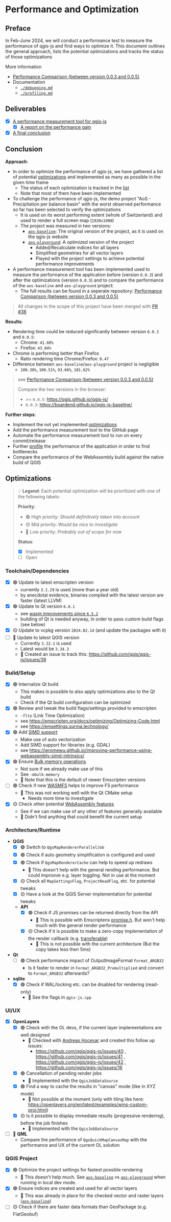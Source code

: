 # Performance and Optimization

## Preface

In Feb-June 2024, we will conduct a performance test to measure the performance of qgis-js and find ways to optimize it. This document outlines the general approach, lists the potential optimizations and tracks the status of those optimizations

More information

- [Performance Comparison (between version 0.0.3 and 0.0.5)](https://github.com/boardend/qgis-js-performance)
- Documentation
  - [`./debugging.md`](./debugging.md)
  - [`./profiling.md`](./profiling.md)

## Deliverables

- [x] [A performance measurement tool for qgis-js](../sites/performance/)
  - [x] [A report on the performance gain](https://github.com/boardend/qgis-js-performance)
- [x] [A final conclusion](#conclusion)

## Conclusion

**Approach**:

- In order to optimize the performance of qgis-js, we have gathered a list of potential [optimizations](#optimizations) and implemented as many as possible in the given time frame
  - The status of each optimization is tracked in the [list](#optimizations)
  - Note that most of them have been implemented
- To challenge the performance of qgis-js, the demo project "AoS - Precipitation per balance basin" with the worst observed performance so far has been selected to verify the optimizations
  - It is used on its worst performing extent (whole of Switzerland) and used to render a full screen map (`1920x1080`)
  - The project was measured in two versions:
    - [`aos-baseline`](https://github.com/boardend/qgis-js-projects/tree/main/performance/aos-baseline): The original version of the project, as it is used on the qgis-js website
    - [`aos-playground`](https://github.com/boardend/qgis-js-projects/tree/main/performance/aos-playground): A optimized version of the project
      - Added/Recalculate indices for all layers
      - Simplified geometries for all vector layers
      - Played with the project settings to achieve potential performance improvements
- A performance measurement tool has been implemented used to measure the performance of the application before (version `0.0.3`) and after the optimizations (version `0.0.5`) and to compare the performance of the `aos-baseline` and `aos-playground` project:
  - The full results can be found in a seperate repository: [Performance Comparison (between version 0.0.3 and 0.0.5)](https://github.com/boardend/qgis-js-performance)

> All changes in the scope of this project have been merged with [PR #38](https://github.com/qgis/qgis-js/pull/38)

**Results**:

- Rendering time could be reduced significantly between version `0.0.3` and `0.0.5`:
  - Chrome: `41.60%`
  - Firefox: `43.04%`
- Chrome is performing better than Firefox
  - Ratio rendering time Chrome/Firefox: `0.47`
- Difference between `aos-baseline`/`aos-playground` project is negligible
  - `100.38%`, `100.51%`, `93.66%`, `101.62%`

> see [Performance Comparison (between version 0.0.3 and 0.0.5)](https://github.com/boardend/qgis-js-performance)

> Compare the two versions in the browser:
>
> - \>= `0.0.5`: https://qgis.github.io/qgis-js/
> - `0.0.3`: https://boardend.github.io/qgis-js-baseline/

**Further steps**:

- Implement the not yet implemented [optimizations](#optimizations)
- Add the performance measurement tool to the GitHub page
- Automate the performance measurement tool to run on every commit/release
- Further [profile](./profiling.md) the performance of the application in order to find bottlenecks
- Compare the performance of the WebAssembly build against the native build of QGIS

## Optimizations

> 💡 **Legend**: Each potential optimization will be prioritized with one of the following labels:
>
> **Priority**:
>
> - 🟢 High priority: _Should definitively taken into account_
> - 🟡 Mid priority: _Would be nice to investigate_
> - 🔴 Low priority: _Probably out of scope for now_
>
> **Status**:
>
> - [x] Implemented
> - [ ] Open

### Toolchain/Dependencies

- [x] 🟢 Update to latest emscripten version
  - currently `3.1.29` is used (more than a year old)
  - by anecdotal evidence, binaries compiled with the latest version are faster (latest LLVM)
- [x] 🟢 Update to Qt version `6.6.1`
  - see [wasm improvements since `6.5.2`](https://github.com/qt/qtreleasenotes/tree/dev/qt)
  - building of Qt is needed anyway, in order to pass custom build flags (see below)
- [x] 🟡 Update to vcpkg version `2024.02.14` (and update the packages with it)
- [ ] 🔴 Update to latest QGIS version
  - Currently `3.32.1` is used
  - Latest would be `3.34.3`
  - 💬 Created an issue to track this: https://github.com/qgis/qgis-js/issues/39

### Build/Setup

- [x] 🟢 Internalize Qt build
  - This makes is possible to also apply optimizations also to the Qt build
  - Check if the Qt build configuration can be optimized
- [x] 🟢 Review and tweak the build flags/settings provided to emscripten
  - `-flto` (Link Time Optimization)
  - see https://emscripten.org/docs/optimizing/Optimizing-Code.html
  - see https://emsettings.surma.technology/
- [x] 🟢 Add [SIMD support](https://webassembly.org/features/)
  - Make use of auto vectorization
  - Add SIMD support for libraries (e.g. GDAL)
  - see https://jeromewu.github.io/improving-performance-using-webassembly-simd-intrinsics/
- [x] 🟢 Ensure [Bulk memory operations](https://webassembly.org/features/)
  - Not sure if we already make use of this
  - See `-mbulk-memory`
  - 💬 Note that this is the default of newer Emscripten versions
- [ ] 🟢 Check if new [WASMFS](https://emscripten.org/docs/api_reference/Filesystem-API.html#new-file-system-wasmfs) helps to improve FS performance
  - 💬 This was not working well with the Qt CMake setup
    - Needs more time to investigate
- [x] 🟡 Check other potential [WebAssembly features](https://webassembly.org/features/)
  - See if we can make use of any other of features generally available
  - 💬 Didn't find anything that could benefit the current setup

### Architecture/Runtime

- **QGIS**
  - [x] 🟢 Switch to `QgsMapRendererParallelJob`
  - [x] 🟢 Check if auto geometry simplification is configured and used
  - [x] 🟢 Check if `QgsMapRendererCache` can help to speed up redraws
    - 💬 This doesn't help with the general rending performance. But could improove e.g. layer toggling. Not in use at the moment
  - [x] 🟡 Check all `MapSettingsFlag`, `ProjectReadFlag`, etc. for potential tweaks
  - [x] 🟡 Have a look at the QGIS Server implementation for potential tweaks
  - **API**
    - [x] 🟢 Check if JS promises can be returned directly from the API
      - 💬 This is possible with Emscriptens [promise.h](https://github.com/emscripten-core/emscripten/blob/main/system/include/emscripten/promise.h). But won't help much with the general render performance
    - [x] 🟡 Check if it is possible to make a zero-copy implementation of the render callback (e.g. [transferable](https://developer.mozilla.org/en-US/docs/Web/API/Web_Workers_API/Transferable_objects))
      - 💬 This is not possible with the current architecture (But the copy takes less then 5ms)
- **Qt**
  - [ ] 🟢 Check performance impact of OutputImageFormat `Format_ARGB32`
    - Is it faster to render in `Format_ARGB32_Premultiplied` and convert to `Format_ARGB32` afterwards?
- **sqlite**
  - [x] 🟢 Check if WAL/locking etc. can be disabled for rendering (read-only)
    - 💬 See the flags in `qgis-js.cpp`

### UI/UX

- [x] **OpenLayers**
  - [x] 🟢 Check with the OL devs, if the current layer implementations are well designed
    - 💬 Checked with [Andreas Hocevar](https://github.com/ahocevar) and created this follow up issues:
      - https://github.com/qgis/qgis-js/issues/40 , https://github.com/qgis/qgis-js/issues/41 , https://github.com/qgis/qgis-js/issues/42 , https://github.com/qgis/qgis-js/issues/16
  - [x] 🟢 Cancellation of pending render jobs
    - 💬 Implemented with the `QgisJobDataSource`
  - [x] 🟢 Find a way to cache the results in "canvas" mode (like in XYZ mode)
    - 💬 Not possible at the moment (only with tiling like here: https://openlayers.org/en/latest/examples/wms-custom-proj.html)
  - [x] 🟡 Is it possible to display immediate results (progressive rendering), before the job finishes
    - 💬 Implemented with the `QgisJobDataSource`
- [ ] 🔴 **QML**
  - Compare the performance of `QgsQuickMapCanvasMap` with the performance and UX of the current OL solution

### QGIS Project

- [x] 🟢 Optimize the project settings for fastest possible rendering
  - 💬 This doesn't help much. See [`aos-baseline`](https://github.com/boardend/qgis-js-projects/tree/main/performance/aos-baseline) vs [`aos-playground`](https://github.com/boardend/qgis-js-projects/tree/main/performance/aos-playground) when running in local dev mode.
- [x] 🟢 Ensure indices are created and used for all vector layers
  - 💬 This was already in place for the checked vector and raster layers ([`aos-baseline`](https://github.com/boardend/qgis-js-projects/tree/main/performance/aos-baseline))
- [ ] 🟡 Check if there are faster data formats than GeoPackage (e.g. FlatGeobuf)
